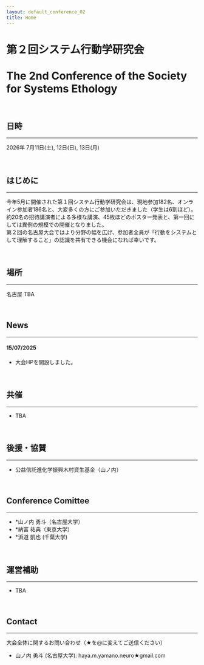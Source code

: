 ```yaml
---
layout: default_conference_02
title: Home
---
```

# 第２回システム行動学研究会 <br><br> The 2nd Conference of the Society for Systems Ethology

<br>

## 日時
***
2026年 7月11日(土), 12日(日), 13日(月)

<br>


## はじめに
***
今年5月に開催された第１回システム行動学研究会は、現地参加182名、オンライン参加者186名と、大変多くの方にご参加いただきました（学生は6割ほど）。<br>
約20名の招待講演者による多様な講演、45枚ほどのポスター発表と、第一回にしては異例の規模での開催となりました。<br>
第２回の名古屋大会ではより分野の幅を広げ、参加者全員が「行動をシステムとして理解すること」の認識を共有できる機会になれば幸いです。


<br>

## 場所
***
名古屋
TBA

<br>


## News
***

#### 15/07/2025
- 大会HPを開設しました。



<br>

## 共催
***
- TBA

<br>

## 後援・協賛
***
- 公益信託進化学振興木村資生基金（山ノ内）

<br>

## Conference Comittee
***
- *山ノ内 勇斗（名古屋大学）
- *納富 祐典（東京大学）
- *浜道 凱也 (千葉大学)


<br>

## 運営補助
***
- TBA

<br>

## Contact
***
大会全体に関するお問い合わせ（★を@に変えてご送信ください）
- 山ノ内 勇斗 (名古屋大学): haya.m.yamano.neuro★gmail.com
